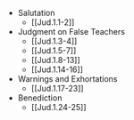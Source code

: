 - Salutation
	- [[Jud.1.1-2]]
- Judgment on False Teachers
	- [[Jud.1.3-4]]
	- [[Jud.1.5-7]]
	- [[Jud.1.8-13]]
	- [[Jud.1.14-16]]
- Warnings and Exhortations
	- [[Jud.1.17-23]]
- Benediction
	- [[Jud.1.24-25]]